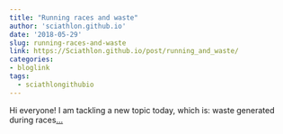 ```yaml
---
title: "Running races and waste"
author: 'sciathlon.github.io'
date: '2018-05-29'
slug: running-races-and-waste
link: https://Sciathlon.github.io/post/running_and_waste/
categories:
- bloglink
tags:
  - sciathlongithubio
---
```


Hi everyone! I am tackling a new topic today, which is: waste generated during races[... <i class="fas fa-external-link-alt"></i>](https://Sciathlon.github.io/post/running_and_waste/)

